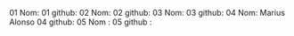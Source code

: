 01 Nom:
01 github:
02 Nom:
02 github:
03 Nom:
03 github:
04 Nom: Marius Alonso
04 github:
05 Nom :
05 github :
